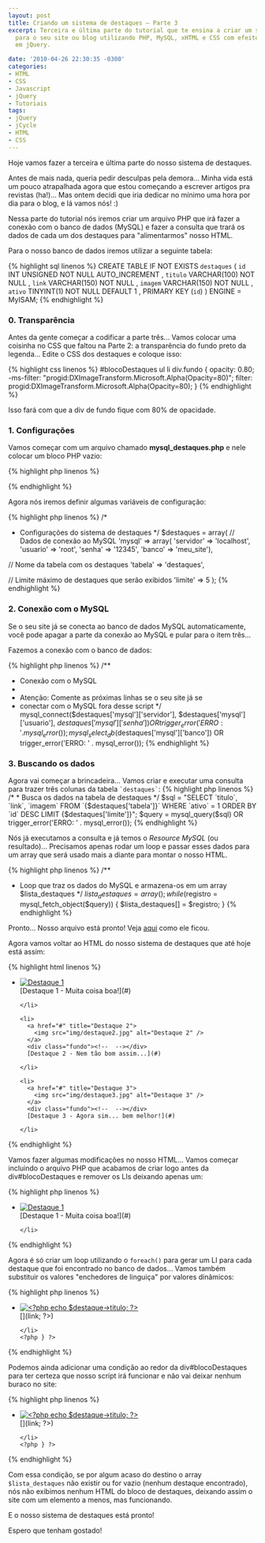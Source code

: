 ```yaml
---
layout: post
title: Criando um sistema de destaques – Parte 3
excerpt: Terceira e última parte do tutorial que te ensina a criar um sistema de destaques
  para o seu site ou blog utilizando PHP, MySQL, xHTML e CSS com efeitos de transição
  em jQuery.

date: '2010-04-26 22:30:35 -0300'
categories:
- HTML
- CSS
- Javascript
- jQuery
- Tutoriais
tags:
- jQuery
- jCycle
- HTML
- CSS
---
```

Hoje vamos fazer a terceira e última parte do nosso sistema de destaques.

Antes de mais nada, queria pedir desculpas pela demora... Minha vida está um pouco atrapalhada agora que estou começando a escrever artigos pra revistas (ha!)... Mas ontem decidi que iria dedicar no mínimo uma hora por dia para o blog, e lá vamos nós! :)

Nessa parte do tutorial nós iremos criar um arquivo PHP que irá fazer a conexão com o banco de dados (MySQL) e fazer a consulta que trará os dados de cada um dos destaques para "alimentarmos" nosso HTML.

Para o nosso banco de dados iremos utilizar a seguinte tabela:


{% highlight sql linenos %}
CREATE TABLE IF NOT EXISTS `destaques` (
  `id` INT UNSIGNED NOT NULL AUTO_INCREMENT ,
  `titulo` VARCHAR(100) NOT NULL ,
  `link` VARCHAR(150) NOT NULL ,
  `imagem` VARCHAR(150) NOT NULL ,
  `ativo` TINYINT(1)  NOT NULL DEFAULT 1 ,
  PRIMARY KEY (`id`) )
ENGINE = MyISAM;
{% endhighlight %}

<h3>0. Transparência</h3>
Antes da gente começar a codificar a parte três... Vamos colocar uma coisinha no CSS que faltou na Parte 2: a transparência do fundo preto da legenda... Edite o CSS dos destaques e coloque isso:


{% highlight css linenos %}
#blocoDestaques ul li div.fundo {
  opacity: 0.80;
  -ms-filter: "progid:DXImageTransform.Microsoft.Alpha(Opacity=80)";
  filter: progid:DXImageTransform.Microsoft.Alpha(Opacity=80);
}
{% endhighlight %}

Isso fará com que a div de fundo fique com 80% de opacidade.

<h3>1. Configurações</h3>
Vamos começar com um arquivo chamado <strong>mysql_destaques.php</strong> e nele colocar um bloco PHP vazio:


{% highlight php linenos %}
<?php

?>
{% endhighlight %}

Agora nós iremos definir algumas variáveis de configuração:


{% highlight php linenos %}
/*
 * Configurações do sistema de destaques
 */
$destaques = array(
  // Dados de conexão ao MySQL
  'mysql' => array(
    'servidor' => 'localhost',
    'usuario' => 'root',
    'senha' => '12345',
    'banco' => 'meu_site'),

  // Nome da tabela com os destaques
  'tabela' => 'destaques',

  // Limite máximo de destaques que serão exibidos
  'limite' => 5
);
{% endhighlight %}

<h3>2. Conexão com o MySQL</h3>
Se o seu site já se conecta ao banco de dados MySQL automaticamente, você pode apagar a parte da conexão ao MySQL e pular para o item três...

Fazemos a conexão com o banco de dados:


{% highlight php linenos %}
/**
 * Conexão com o MySQL
 *
 * Atenção: Comente as próximas linhas se o seu site já se
 *  conectar com o MySQL fora desse script
 */
mysql_connect($destaques['mysql']['servidor'], $destaques['mysql']['usuario'], $destaques['mysql']['senha']) OR trigger_error('ERRO: ' . mysql_error());
mysql_select_db($destaques['mysql']['banco']) OR trigger_error('ERRO: ' . mysql_error());
{% endhighlight %}

<h3>3. Buscando os dados</h3>
Agora vai começar a brincadeira... Vamos criar e executar uma consulta para trazer três colunas da tabela <code>`destaques`</code>:
{% highlight php linenos %}
/*
 * Busca os dados na tabela de destaques
 */
$sql = "SELECT `titulo`, `link`, `imagem`
    FROM `{$destaques['tabela']}`
    WHERE `ativo` = 1
    ORDER BY `id` DESC
    LIMIT {$destaques['limite']}";
$query = mysql_query($sql) OR trigger_error('ERRO: ' . mysql_error());
{% endhighlight %}

Nós já executamos a consulta e já temos o <em>Resource MySQL</em> (ou resultado)... Precisamos apenas rodar um loop e passar esses dados para um array que será usado mais a diante para montar o nosso HTML.


{% highlight php linenos %}
/**
 * Loop que traz os dados do MySQL e armazena-os em um array $lista_destaques
 */
$lista_destaques = array();
while ($registro = mysql_fetch_object($query)) {
  $lista_destaques[] = $registro;
}
{% endhighlight %}

Pronto... Nosso arquivo está pronto! Veja [aqui](/exemplos/destaque/mysql_destaques.phps) como ele ficou.

Agora vamos voltar ao HTML do nosso sistema de destaques que até hoje está assim:


{% highlight html linenos %}
<!-- destaques -->
<div id="blocoDestaques">

  [](#)

  <ul>
    <li>
      <a href="#" title="Destaque 1">
        <img src="img/destaque1.jpg" alt="Destaque 1" />
      </a>
      <div class="fundo"><!--  --></div>
      [Destaque 1 - Muita coisa boa!](#)

    </li>

    <li>
      <a href="#" title="Destaque 2">
        <img src="img/destaque2.jpg" alt="Destaque 2" />
      </a>
      <div class="fundo"><!--  --></div>
      [Destaque 2 - Nem tão bom assim...](#)

    </li>

    <li>
      <a href="#" title="Destaque 3">
        <img src="img/destaque3.jpg" alt="Destaque 3" />
      </a>
      <div class="fundo"><!--  --></div>
      [Destaque 3 - Agora sim... bem melhor!](#)

    </li>
  </ul>
</div>
<!-- /destaques -->
{% endhighlight %}

Vamos fazer algumas modificações no nosso HTML... Vamos começar incluindo o arquivo PHP que acabamos de criar logo antes da div#blocoDestaques e remover os LIs deixando apenas um:


{% highlight php linenos %}
<!-- destaques -->
<?php require_once('mysql_destaques.php'); ?>
<div id="blocoDestaques">

  [](#)

  <ul>
    <li>
      <a href="#" title="Destaque 1">
        <img src="img/destaque1.jpg" alt="Destaque 1" />
      </a>
      <div class="fundo"><!--  --></div>
      [Destaque 1 - Muita coisa boa!](#)

    </li>
  </ul>
</div>
<!-- /destaques -->
{% endhighlight %}

Agora é só criar um loop utilizando o <code>foreach()</code> para gerar um LI para cada destaque que foi encontrado no banco de dados... Vamos também substituir os valores "enchedores de linguiça" por valores dinâmicos:


{% highlight php linenos %}
<!-- destaques -->
<?php require_once('mysql_destaques.php'); ?>
<div id="blocoDestaques">

  [](#)

  <ul>
    <?php foreach ($lista_destaques AS $destaque) { ?>
    <li>
      <a href="<?php echo $destaque->link; ?>" title="<?php echo $destaque->titulo; ?>">
        <img src="<?php echo $destaque->imagem; ?>" alt="<?php echo $destaque->titulo; ?>" />
      </a>
      <div class="fundo"><!--  --></div>
      [](<?php echo $destaque->link; ?>)

    </li>
    <?php } ?>
  </ul>
</div>
<!-- /destaques -->
{% endhighlight %}

Podemos ainda adicionar uma condição ao redor da div#blocoDestaques para ter certeza que nosso script irá funcionar e não vai deixar nenhum buraco no site:


{% highlight php linenos %}
<!-- destaques -->
<?php require_once('mysql_destaques.php'); ?>
<?php if (isset($lista_destaques) AND !empty($lista_destaques)) { ?>
<div id="blocoDestaques">

  [](#)

  <ul>
    <?php foreach ($lista_destaques AS $destaque) { ?>
    <li>
      <a href="<?php echo $destaque->link; ?>" title="<?php echo $destaque->titulo; ?>">
        <img src="<?php echo $destaque->imagem; ?>" alt="<?php echo $destaque->titulo; ?>" />
      </a>
      <div class="fundo"><!--  --></div>
      [](<?php echo $destaque->link; ?>)

    </li>
    <?php } ?>
  </ul>
</div>
<?php } ?>
<!-- /destaques -->
{% endhighlight %}

Com essa condição, se por algum acaso do destino o array <code>$lista_destaques</code> não existir ou for vazio (nenhum destaque encontrado), nós não exibimos nenhum HTML do bloco de destaques, deixando assim o site com um elemento a menos, mas funcionando.

E o nosso sistema de destaques está pronto!

Espero que tenham gostado!

